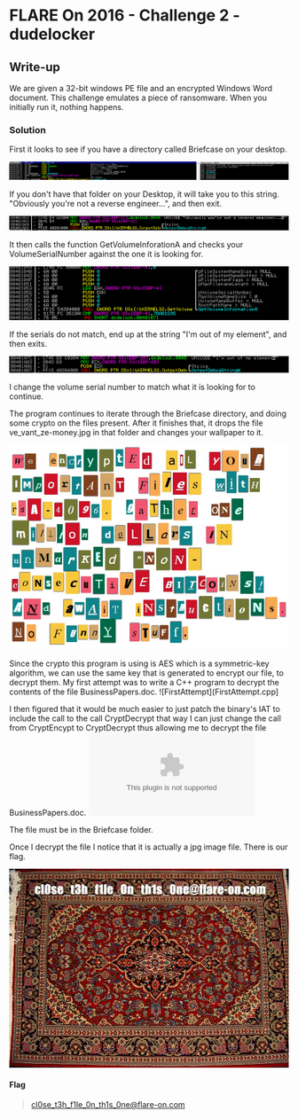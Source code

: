 # FLARE On 2016 - Challenge 2 - dudelocker

## Write-up
We are given a 32-bit windows PE file and an encrypted Windows Word document. This challenge emulates a piece of ransomware. When you initially run it, nothing happens.

### Solution
First it looks to see if you have a directory called Briefcase on your desktop.

![Here](briefcase.PNG)

If you don't have that folder on your Desktop, it will take you to this string. "Obviously you're not a reverse engineer...", and then exit.

![Here](NotRE.PNG)

It then calls the function GetVolumeInforationA and checks your VolumeSerialNumber against the one it is looking for.

![Here](VolInfo.PNG)

If the serials do not match, end up at the string "I'm out of my element", and then exits.

![Here](OutElem.PNG)

I change the volume serial number to match what it is looking for to continue.

The program continues to iterate through the Briefcase directory, and doing some crypto on the files present. After it finishes that, it drops the file
ve_vant_ze-money.jpg in that folder and changes your wallpaper to it.

![Here](ve_vant_ze_money.jpg)

Since the crypto this program is using is AES which is a symmetric-key algorithm, we can use the same key that is generated to encrypt our file, to decrypt them.
My first attempt was to write a C++ program to decrypt the contents of the file BusinessPapers.doc.
![FirstAttempt](FirstAttempt.cpp] 

I then figured that it would be much easier to just patch the binary's IAT to include the call to the call CryptDecrypt that way I can just change the call
from CryptEncypt to CryptDecrypt thus allowing me to decrypt the file BusinessPapers.doc.
![PatchedFile](dudeunlocker.exe)

The file must be in the Briefcase folder.

Once I decrypt the file I notice that it is actually a jpg image file. There is our flag.

![Here](BusinessPapers.jpg)

#### Flag
> cl0se_t3h_f1le_0n_th1s_0ne@flare-on.com
